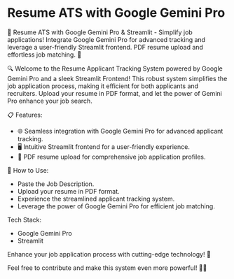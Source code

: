 # Resume ATS with Google Gemini Pro

🚀 Resume ATS with Google Gemini Pro &amp; Streamlit - Simplify job applications! Integrate Google Gemini Pro for advanced tracking and leverage a user-friendly Streamlit frontend. PDF resume upload and effortless job matching. 🌟

🔍 Welcome to the Resume Applicant Tracking System powered by Google Gemini Pro and a sleek Streamlit Frontend! This robust system simplifies the job application process, making it efficient for both applicants and recruiters. Upload your resume in PDF format, and let the power of Gemini Pro enhance your job search.

📋 Features:
- 🌐 Seamless integration with Google Gemini Pro for advanced applicant tracking.
- 🖥️ Intuitive Streamlit frontend for a user-friendly experience.
- 📄 PDF resume upload for comprehensive job application profiles.

🚀 How to Use:
- Paste the Job Description.
- Upload your resume in PDF format.
- Experience the streamlined applicant tracking system.
- Leverage the power of Google Gemini Pro for efficient job matching.


Tech Stack:
- Google Gemini Pro
- Streamlit

Enhance your job application process with cutting-edge technology! 🌟


Feel free to contribute and make this system even more powerful! 🤝🚀
